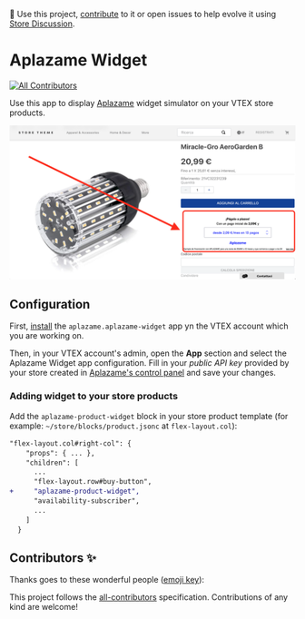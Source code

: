 📢 Use this project, [contribute](https://github.com/vtex-apps/CHANGEME) to it or open issues to help evolve it using [Store Discussion](https://github.com/vtex-apps/store-discussion).

# Aplazame Widget

<!-- DOCS-IGNORE:start -->
<!-- ALL-CONTRIBUTORS-BADGE:START - Do not remove or modify this section -->
[![All Contributors](https://img.shields.io/badge/all_contributors-0-orange.svg?style=flat-square)](#contributors-)
<!-- ALL-CONTRIBUTORS-BADGE:END -->
<!-- DOCS-IGNORE:end -->

Use this app to display [Aplazame](https://aplazame.com/) widget simulator on your VTEX store products.

![Example Screenshot](example-screenshot.png)

## Configuration

First, [install](https://vtex.io/docs/recipes/development/installing-an-app/) the `aplazame.aplazame-widget` app yn the VTEX account which you are working on.

Then, in your VTEX account's admin, open the **App** section and select the Aplazame Widget app configuration. Fill in your *public API key* provided by your store created in [Aplazame's control panel](https://vendors.aplazame.com/) and save your changes.

### Adding widget to your store products

Add the `aplazame-product-widget` block in your store product template (for example: `~/store/blocks/product.jsonc` at `flex-layout.col`):

```diff
"flex-layout.col#right-col": {
    "props": { ... },
    "children": [
      ...
      "flex-layout.row#buy-button",
+     "aplazame-product-widget",
      "availability-subscriber",
      ...
    ]
  }
```

<!-- DOCS-IGNORE:start -->
## Contributors ✨

Thanks goes to these wonderful people ([emoji key](https://allcontributors.org/docs/en/emoji-key)):

<!-- ALL-CONTRIBUTORS-LIST:START - Do not remove or modify this section -->
<!-- prettier-ignore-start -->
<!-- markdownlint-disable -->
<!-- markdownlint-enable -->
<!-- prettier-ignore-end -->
<!-- ALL-CONTRIBUTORS-LIST:END -->

This project follows the [all-contributors](https://github.com/all-contributors/all-contributors) specification. Contributions of any kind are welcome!
<!-- DOCS-IGNORE:end -->
